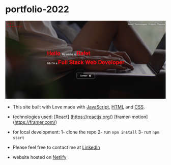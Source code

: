 # portfolio-2022
<img src='public/Screen Shot 2022-05-19 at 8.06.55 PM.png'>

* This site built with Love made with [JavaScript](https://developer.mozilla.org/en-US/docs/Web/JavaScript), [HTML](https://developer.mozilla.org/en-US/docs/Web/HTML) and [CSS](https://developer.mozilla.org/en-US/docs/Web/CSS).

* technologies used:
[React] (https://reactjs.org/)
[framer-motion] (https://framer.com/)

* for local development:
1- clone the repo
2- run `npm install`
3- run `npm start`

* Please feel free to contact me at [LinkedIn](https://www.linkedin.com/in/rafet-abdalgalil-46606a1a1/)

* website hosted on [Netlify](https://www.netlify.com/)
